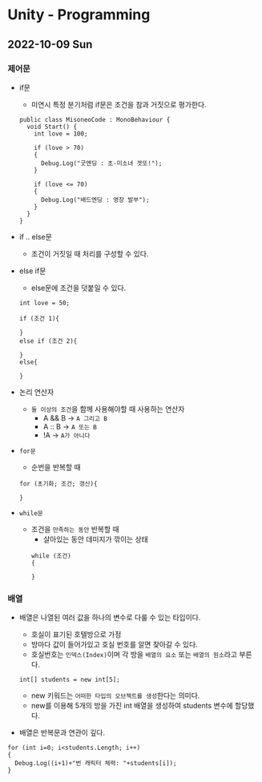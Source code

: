 # Unity - Programming
## 2022-10-09 Sun

### 제어문

* if문
  - 미연시 특정 분기처럼 if문은 조건을 참과 거짓으로 평가한다.
  ```
  public class MisoneoCode : MonoBehaviour {
    void Start() {
      int love = 100;

      if (love > 70)
      {
        Debug.Log("굿엔딩 : 초-미소녀 겟또!");
      }

      if (love <= 70)
      {
        Debug.Log("배드엔딩 : 영장 발부");
      }
    }
  }
  ```

* if .. else문
  - 조건이 거짓일 때 처리를 구성할 수 있다.

* else if문
  - else문에 조건을 덧붙일 수 있다.
  ```
  int love = 50;

  if (조건 1){
    
  }
  else if (조건 2){

  }
  else{

  }  
  ```

* 논리 연산자
  - `둘 이상의 조건`을 함께 사용해야할 때 사용하는 연산자
    - A && B → `A 그리고 B`
    - A :: B → `A 또는 B`
    - !A → `A가 아니다`
  
* `for문`
  - 순번을 반복할 때
  ```
  for (초기화; 조건; 갱신){

  }
  ```

* `while문`
  - 조건을 `만족하는 동안` 반복할 때
    - 살아있는 동안 데미지가 깎이는 상태
    ```
    while (조건)
    {

    }
    ```

### 배열

* 배열은 나열된 여러 값을 하나의 변수로 다룰 수 있는 타입이다.
  - 호실이 표기된 호텔방으로 가정
  - 방마다 값이 들어가있고 호실 번호를 알면 찾아갈 수 있다.
  - 호실번호는 `인덱스(Index)`이며 각 방을 `배열의 요소` 또는 `배열의 원소`라고 부른다.
  ```
  int[] students = new int[5];
  ```
    - new 키워드는 `어떠한 타입의 오브젝트를 생성`한다는 의미다.
    - new를 이용해 5개의 방을 가진 int 배열을 생성하여 students 변수에 할당했다.

* 배열은 반복문과 연관이 깊다.
```
for (int i=0; i<students.Length; i++)
{
  Debug.Log((i+1)+"번 캐릭터 체력: "+students[i]);
}
```